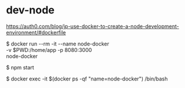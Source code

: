 # dev-node

https://auth0.com/blog/jp-use-docker-to-create-a-node-development-environment/#dockerfile

$ docker run --rm -it --name node-docker \
-v $PWD:/home/app -p 8080:3000 \
node-docker

$ npm start

$ docker exec -it $(docker ps -qf "name=node-docker") /bin/bash
